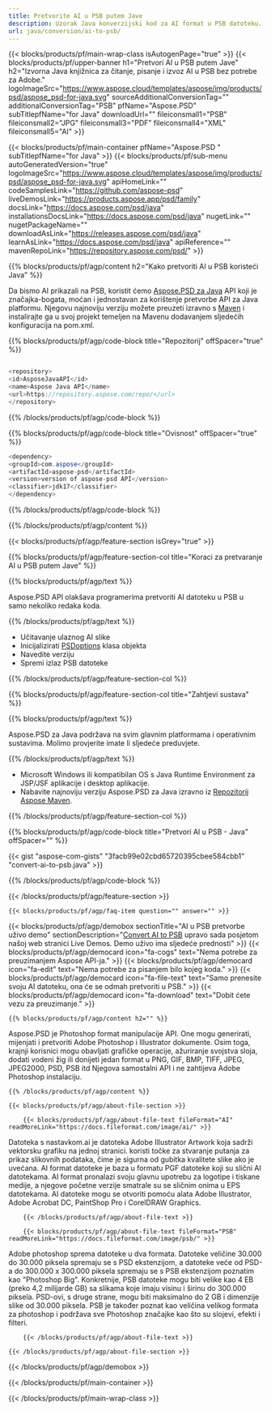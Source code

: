 ```yaml
---
title: Pretvorite AI u PSB putem Jave
description: Uzorak Java konverzijski kod za AI format u PSB datoteku. Upotrijebite ovaj primjer koda za pretvaranje AI u PSB unutar bilo koje web ili Desktop Java aplikacije.
url: java/conversion/ai-to-psb/
---
```


{{< blocks/products/pf/main-wrap-class isAutogenPage="true" >}}
{{< blocks/products/pf/upper-banner h1="Pretvori AI u PSB putem Jave" h2="Izvorna Java knjižnica za čitanje, pisanje i izvoz AI u PSB bez potrebe za Adobe." logoImageSrc="https://www.aspose.cloud/templates/aspose/img/products/psd/aspose_psd-for-java.svg" sourceAdditionalConversionTag="" additionalConversionTag="PSB" pfName="Aspose.PSD" subTitlepfName="for Java" downloadUrl="" fileiconsmall1="PSB" fileiconsmall2="JPG" fileiconsmall3="PDF" fileiconsmall4="XML" fileiconsmall5="AI" >}}

{{< blocks/products/pf/main-container pfName="Aspose.PSD " subTitlepfName="for Java" >}}
{{< blocks/products/pf/sub-menu autoGeneratedVersion="true" logoImageSrc="https://www.aspose.cloud/templates/aspose/img/products/psd/aspose_psd-for-java.svg" apiHomeLink="" codeSamplesLink="https://github.com/aspose-psd" liveDemosLink="https://products.aspose.app/psd/family" docsLink="https://docs.aspose.com/psd/java" installationsDocsLink="https://docs.aspose.com/psd/java" nugetLink="" nugetPackageName="" downloadAsLink="https://releases.aspose.com/psd/java" learnAsLink="https://docs.aspose.com/psd/java" apiReference="" mavenRepoLink="https://repository.aspose.com/psd/" >}}

{{% blocks/products/pf/agp/content h2="Kako pretvoriti AI u PSB koristeći Java" %}}

Da bismo AI prikazali na PSB, koristit ćemo <a href="/psd/{{< lang-code >}}java">Aspose.PSD za Java</a> API koji je značajka-bogata, moćan i jednostavan za korištenje pretvorbe API za Java platformu. Njegovu najnoviju verziju možete preuzeti izravno s <a href="https://repository.aspose.com/psd/">Maven</a> i instalirajte ga u svoj projekt temeljen na Mavenu dodavanjem sljedećih konfiguracija na pom.xml.

{{% blocks/products/pf/agp/code-block title="Repozitorij" offSpacer="true" %}}

```cs

<repository>
<id>AsposeJavaAPI</id>
<name>Aspose Java API</name>
<url>https://repository.aspose.com/repo/</url>
</repository>

```

{{% /blocks/products/pf/agp/code-block %}}

{{% blocks/products/pf/agp/code-block title="Ovisnost" offSpacer="true" %}}

```cs
<dependency>
<groupId>com.aspose</groupId>
<artifactId>aspose-psd</artifactId>
<version>version of aspose-psd API</version>
<classifier>jdk17</classifier>
</dependency>

```

{{% /blocks/products/pf/agp/code-block %}}

{{% /blocks/products/pf/agp/content %}}

{{< blocks/products/pf/agp/feature-section isGrey="true" >}}

{{% blocks/products/pf/agp/feature-section-col title="Koraci za pretvaranje AI u PSB putem Jave" %}}

{{% blocks/products/pf/agp/text %}}

 Aspose.PSD API olakšava programerima pretvoriti AI datoteku u PSB u samo nekoliko redaka koda.

{{% /blocks/products/pf/agp/text %}}

- Učitavanje ulaznog AI slike
- Inicijalizirati [PSDoptions](https://apireference.aspose.com/psd/java/com.aspose.psd.imageoptions/psdOptions) klasa objekta
- Navedite verziju
- Spremi izlaz PSB datoteke

{{% /blocks/products/pf/agp/feature-section-col %}}

{{% blocks/products/pf/agp/feature-section-col title="Zahtjevi sustava" %}}

{{% blocks/products/pf/agp/text %}}

 Aspose.PSD za Java podržava na svim glavnim platformama i operativnim sustavima. Molimo provjerite imate li sljedeće preduvjete.

{{% /blocks/products/pf/agp/text %}}

- Microsoft Windows ili kompatibilan OS s Java Runtime Environment za JSP/JSF aplikacije i desktop aplikacije.
- Nabavite najnoviju verziju Aspose.PSD za Java izravno iz
 [Repozitorij Aspose Maven](https://repository.aspose.com/psd/).

{{% /blocks/products/pf/agp/feature-section-col %}}

{{% blocks/products/pf/agp/code-block title="Pretvori AI u PSB - Java" offSpacer="" %}}

{{< gist "aspose-com-gists" "3facb99e02cbd65720395cbee584cbb1" "convert-ai-to-psb.java" >}}

{{% /blocks/products/pf/agp/code-block %}}

{{< /blocks/products/pf/agp/feature-section >}}

    {{< blocks/products/pf/agp/faq-item question="" answer="" >}}
 

<!-- aboutfile Starts -->

{{< blocks/products/pf/agp/demobox sectionTitle="AI u PSB pretvorbe uživo demo" sectionDescription="[Convert AI to PSB](https://products.aspose.app/psd/conversion/ai-to-psb) upravo sada posjetom našoj web stranici Live Demos. Demo uživo ima sljedeće prednosti" >}}
        {{< blocks/products/pf/agp/democard icon="fa-cogs" text="Nema potrebe za preuzimanjem Aspose API-ja." >}}
        {{< blocks/products/pf/agp/democard icon="fa-edit" text="Nema potrebe za pisanjem bilo kojeg koda." >}}
        {{< blocks/products/pf/agp/democard icon="fa-file-text" text="Samo prenesite svoju AI datoteku, ona će se odmah pretvoriti u PSB." >}}
        {{< blocks/products/pf/agp/democard icon="fa-download" text="Dobit ćete vezu za preuzimanje." >}}

    {{% blocks/products/pf/agp/content h2="" %}}

Aspose.PSD je Photoshop format manipulacije API. One mogu generirati, mijenjati i pretvoriti Adobe Photoshop i Illustrator dokumente. Osim toga, krajnji korisnici mogu obavljati grafičke operacije, ažuriranje svojstva sloja, dodati vodeni žig ili donijeti jedan format u PNG, GIF, BMP, TIFF, JPEG, JPEG2000, PSD, PSB itd Njegova samostalni API i ne zahtijeva Adobe Photoshop instalaciju.  



    {{% /blocks/products/pf/agp/content %}}

    {{< blocks/products/pf/agp/about-file-section >}}

        {{< blocks/products/pf/agp/about-file-text fileFormat="AI" readMoreLink="https://docs.fileformat.com/image/ai/" >}}
Datoteka s nastavkom.ai je datoteka Adobe Illustrator Artwork koja sadrži vektorsku grafiku na jednoj stranici. koristi točke za stvaranje putanja za prikaz slikovnih podataka, čime je sigurna od gubitka kvalitete slike ako je uvećana. AI format datoteke je baza u formatu PGF datoteke koji su slični AI datotekama. AI format pronalazi svoju glavnu upotrebu za logotipe i tiskane medije, a njegove početne verzije smatrale su se sličnim onima u EPS datotekama. AI datoteke mogu se otvoriti pomoću alata Adobe Illustrator, Adobe Acrobat DC, PaintShop Pro i CorelDRAW Graphics.

        {{< /blocks/products/pf/agp/about-file-text >}}

        {{< blocks/products/pf/agp/about-file-text fileFormat="PSB" readMoreLink="https://docs.fileformat.com/image/psb/" >}}
Adobe photoshop sprema datoteke u dva formata. Datoteke veličine 30.000 do 30.000 piksela spremaju se s PSD ekstenzijom, a datoteke veće od PSD-a do 300.000 x 300.000 piksela spremaju se s PSB ekstenzijom poznatim kao "Photoshop Big". Konkretnije, PSB datoteke mogu biti velike kao 4 EB (preko 4,2 milijarde GB) sa slikama koje imaju visinu i širinu do 300.000 piksela. PSD-ovi, s druge strane, mogu biti maksimalno do 2 GB i dimenzije slike od 30.000 piksela. PSB je također poznat kao veličina velikog formata za photoshop i podržava sve Photoshop značajke kao što su slojevi, efekti i filteri.

        {{< /blocks/products/pf/agp/about-file-text >}}

    {{< /blocks/products/pf/agp/about-file-section >}}

{{< /blocks/products/pf/agp/demobox >}}

<!-- aboutfile Ends -->



{{< /blocks/products/pf/main-container >}}
    
{{< /blocks/products/pf/main-wrap-class >}}

